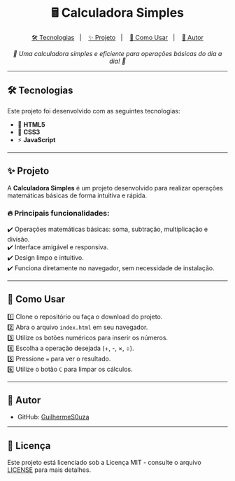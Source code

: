 <h1 align="center">🖩 Calculadora Simples</h1>

<p align="center">
  <a href="#-tecnologias">🛠 Tecnologias</a>&nbsp;&nbsp;&nbsp;|&nbsp;&nbsp;&nbsp;
  <a href="#-projeto">✨ Projeto</a>&nbsp;&nbsp;&nbsp;|&nbsp;&nbsp;&nbsp;
  <a href="#-como-usar">📌 Como Usar</a>&nbsp;&nbsp;&nbsp;|&nbsp;&nbsp;&nbsp;
  <a href="#-autor">👤 Autor</a>
</p>

<p align="center">
  <i>🔢 Uma calculadora simples e eficiente para operações básicas do dia a dia! 🔢</i>
</p>

---

## 🛠 Tecnologias

Este projeto foi desenvolvido com as seguintes tecnologias:

- 🚀 **HTML5**  
- 🎨 **CSS3**  
- ⚡ **JavaScript**  

---

## ✨ Projeto

A **Calculadora Simples** é um projeto desenvolvido para realizar operações matemáticas básicas de forma intuitiva e rápida.

### 🔥 Principais funcionalidades:

✔️ Operações matemáticas básicas: soma, subtração, multiplicação e divisão.  
✔️ Interface amigável e responsiva.  
✔️ Design limpo e intuitivo.  
✔️ Funciona diretamente no navegador, sem necessidade de instalação.

---

## 📌 Como Usar

1️⃣ Clone o repositório ou faça o download do projeto.  
2️⃣ Abra o arquivo `index.html` em seu navegador.  
3️⃣ Utilize os botões numéricos para inserir os números.  
4️⃣ Escolha a operação desejada (+, -, ×, ÷).  
5️⃣ Pressione `=` para ver o resultado.  
6️⃣ Utilize o botão `C` para limpar os cálculos.

---

## 👤 Autor
 
- GitHub: [GuilhermeS0uza](https://github.com/GuilhermeS0uza)

---

## 📄 Licença

Este projeto está licenciado sob a Licença MIT - consulte o arquivo [LICENSE](LICENSE) para mais detalhes.
